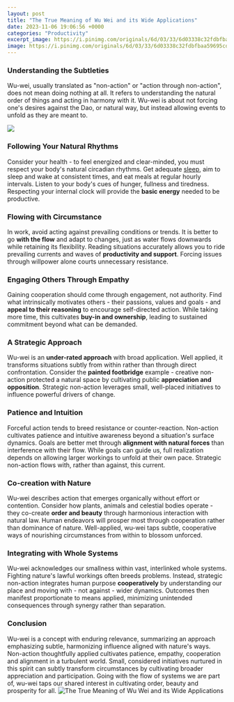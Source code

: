 ```yaml
---
layout: post
title: "The True Meaning of Wu Wei and its Wide Applications"
date: 2023-11-06 19:06:56 +0000
categories: "Productivity"
excerpt_image: https://i.pinimg.com/originals/6d/03/33/6d03338c32fdbfbaa59695cd70dc9f6b.jpg
image: https://i.pinimg.com/originals/6d/03/33/6d03338c32fdbfbaa59695cd70dc9f6b.jpg
---
```


### Understanding the Subtleties 
Wu-wei, usually translated as "non-action" or "action through non-action", does not mean doing nothing at all. It refers to understanding the natural order of things and acting in harmony with it. Wu-wei is about not forcing one's desires against the Dao, or natural way, but instead allowing events to unfold as they are meant to. 

![](https://tekson.org/wp-content/uploads/2022/01/meaning-of-wu-wei-tn.jpg)
### Following Your Natural Rhythms
Consider your health - to feel energized and clear-minded, you must respect your body's natural circadian rhythms. Get adequate [sleep](https://travelokla.github.io/2024-01-03-relations-culturelles-entre-le-kyrgyzstan-et-la-russie/), aim to sleep and wake at consistent times, and eat meals at regular hourly intervals. Listen to your body's cues of hunger, fullness and tiredness. Respecting your internal clock will provide the **basic energy** needed to be productive.
### Flowing with Circumstance  
In work, avoid acting against prevailing conditions or trends. It is better to go **with the flow** and adapt to changes, just as water flows downwards while retaining its flexibility. Reading situations accurately allows you to ride prevailing currents and waves of **productivity and support**. Forcing issues through willpower alone courts unnecessary resistance.
### Engaging Others Through Empathy
Gaining cooperation should come through engagement, not authority. Find what intrinsically motivates others - their passions, values and goals - and **appeal to their reasoning** to encourage self-directed action. While taking more time, this cultivates **buy-in and ownership**, leading to sustained commitment beyond what can be demanded. 
### A Strategic Approach 
Wu-wei is an **under-rated approach** with broad application. Well applied, it transforms situations subtly from within rather than through direct confrontation. Consider the **painted footbridge** example - creative non-action protected a natural space by cultivating public **appreciation and opposition**. Strategic non-action leverages small, well-placed initiatives to influence powerful drivers of change.
### Patience and Intuition
Forceful action tends to breed resistance or counter-reaction. Non-action cultivates patience and intuitive awareness beyond a situation's surface dynamics. Goals are better met through **alignment with natural forces** than interference with their flow. While goals can guide us, full realization depends on allowing larger workings to unfold at their own pace. Strategic non-action flows with, rather than against, this current.
### Co-creation with Nature  
Wu-wei describes action that emerges organically without effort or contention. Consider how plants, animals and celestial bodies operate - they co-create **order and beauty** through harmonious interaction with natural law. Human endeavors will prosper most through cooperation rather than dominance of nature. Well-applied, wu-wei taps subtle, cooperative ways of nourishing circumstances from within to blossom unforced.
### Integrating with Whole Systems
Wu-wei acknowledges our smallness within vast, interlinked whole systems. Fighting nature's lawful workings often breeds problems. Instead, strategic non-action integrates human purpose **cooperatively** by understanding our place and moving with - not against - wider dynamics. Outcomes then manifest proportionate to means applied, minimizing unintended consequences through synergy rather than separation.
### Conclusion
Wu-wei is a concept with enduring relevance, summarizing an approach emphasizing subtle, harmonizing influence aligned with nature's ways. Non-action thoughtfully applied cultivates patience, empathy, cooperation and alignment in a turbulent world. Small, considered initiatives nurtured in this spirit can subtly transform circumstances by cultivating broader appreciation and participation. Going with the flow of systems we are part of, wu-wei taps our shared interest in cultivating order, beauty and prosperity for all.
![The True Meaning of Wu Wei and its Wide Applications](https://i.pinimg.com/originals/6d/03/33/6d03338c32fdbfbaa59695cd70dc9f6b.jpg)